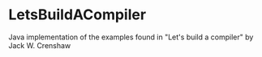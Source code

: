 LetsBuildACompiler
==================

Java implementation of the examples found in "Let's build a compiler" by Jack W. Crenshaw
